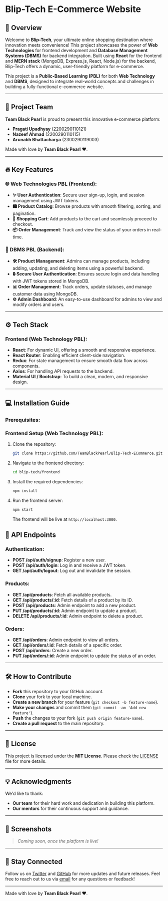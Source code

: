 # Blip-Tech E-Commerce Website

## 🌟 Overview

Welcome to **Blip-Tech**, your ultimate online shopping destination where innovation meets convenience! This project showcases the power of **Web Technologies** for frontend development and **Database Management Systems (DBMS)** for backend integration. Built using **React** for the frontend and **MERN stack** (MongoDB, Express.js, React, Node.js) for the backend, Blip-Tech offers a dynamic, user-friendly platform for e-commerce. 

This project is a **Public-Based Learning (PBL)** for both **Web Technology** and **DBMS**, designed to integrate real-world concepts and challenges in building a fully-functional e-commerce website.

---

## 🚀 Project Team

**Team Black Pearl** is proud to present this innovative e-commerce platform:

- **Pragati Upadhyay** (2200290110121)
- **Nazeef Ahmad** (2200290110115)
- **Arunabh Bhattacharya** (2300290119003)

Made with love by **Team Black Pearl** ❤️.

---

## 🔥 Key Features

### 🌐 Web Technologies PBL (Frontend):
- **✨ User Authentication**: Secure user sign-up, login, and session management using JWT tokens.
- **🛍️ Product Catalog**: Browse products with smooth filtering, sorting, and pagination.
- **🛒 Shopping Cart**: Add products to the cart and seamlessly proceed to checkout.
- **📦 Order Management**: Track and view the status of your orders in real-time.

### 💾 DBMS PBL (Backend):
- **🛠️ Product Management**: Admins can manage products, including adding, updating, and deleting items using a powerful backend.
- **🔒 Secure User Authentication**: Ensures secure login and data handling with JWT tokens stored in MongoDB.
- **📊 Order Management**: Track orders, update statuses, and manage customer data using MongoDB.
- **⚙️ Admin Dashboard**: An easy-to-use dashboard for admins to view and modify orders and users.

---

## ⚙️ Tech Stack

### Frontend (Web Technology PBL):
- **React**: For dynamic UI, offering a smooth and responsive experience.
- **React Router**: Enabling efficient client-side navigation.
- **Redux**: For state management to ensure smooth data flow across components.
- **Axios**: For handling API requests to the backend.
- **Material UI / Bootstrap**: To build a clean, modern, and responsive design.

---

## 💻 Installation Guide

### Prerequisites:

### Frontend Setup (Web Technology PBL):
1. Clone the repository:

   ```bash
   git clone https://github.com/TeamBlackPearl/Blip-Tech-ECommerce.git
   ```

2. Navigate to the frontend directory:

   ```bash
   cd blip-tech/frontend
   ```

3. Install the required dependencies:

   ```bash
   npm install
   ```

4. Run the frontend server:

   ```bash
   npm start
   ```

   The frontend will be live at `http://localhost:3000`.


## 📜 API Endpoints

### Authentication:
- **POST /api/auth/signup**: Register a new user.
- **POST /api/auth/login**: Log in and receive a JWT token.
- **GET /api/auth/logout**: Log out and invalidate the session.

### Products:
- **GET /api/products**: Fetch all available products.
- **GET /api/products/:id**: Fetch details of a product by its ID.
- **POST /api/products**: Admin endpoint to add a new product.
- **PUT /api/products/:id**: Admin endpoint to update a product.
- **DELETE /api/products/:id**: Admin endpoint to delete a product.

### Orders:
- **GET /api/orders**: Admin endpoint to view all orders.
- **GET /api/orders/:id**: Fetch details of a specific order.
- **POST /api/orders**: Create a new order.
- **PUT /api/orders/:id**: Admin endpoint to update the status of an order.

---

## 🛠️ How to Contribute

- **Fork** this repository to your GitHub account.
- **Clone** your fork to your local machine.
- **Create a new branch** for your feature (`git checkout -b feature-name`).
- **Make your changes** and commit them (`git commit -am 'Add new feature'`).
- **Push** the changes to your fork (`git push origin feature-name`).
- **Create a pull request** to the main repository.

---

## 🔑 License

This project is licensed under the **MIT License**. Please check the [LICENSE](LICENSE) file for more details.

---

## 💡 Acknowledgments

We'd like to thank:
- **Our team** for their hard work and dedication in building this platform.
- **Our mentors** for their continuous support and guidance.

---

## 🎨 Screenshots

> *Coming soon, once the platform is live!*

---

## 📢 Stay Connected

Follow us on [Twitter](#) and [GitHub](#) for more updates and future releases. Feel free to reach out to us via [email](#) for any questions or feedback!

---

Made with love by **Team Black Pearl** ❤️.
